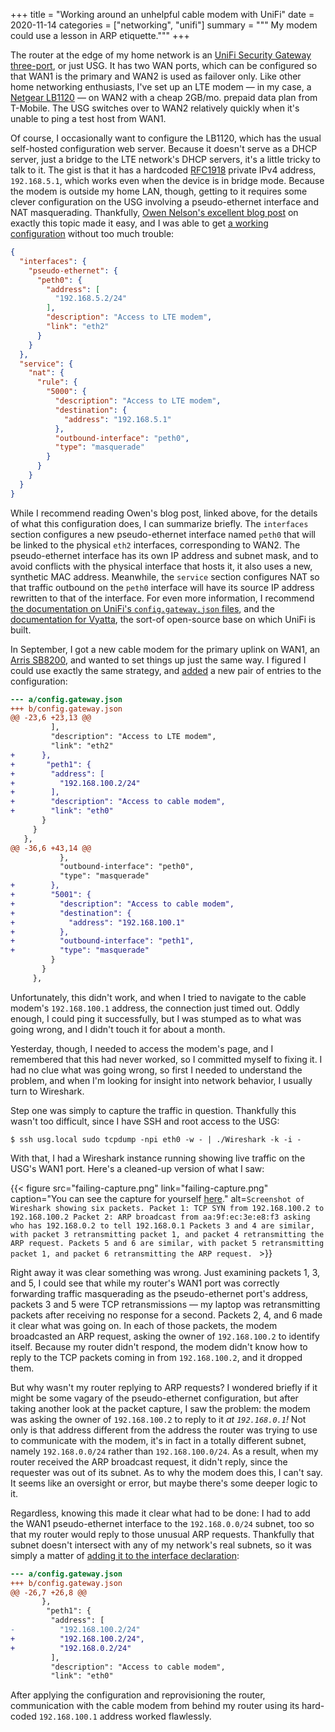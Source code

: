 +++
title = "Working around an unhelpful cable modem with UniFi"
date = 2020-11-14
categories = ["networking", "unifi"]
summary = """
My modem could use a lesson in ARP etiquette."""
+++

The router at the edge of my home network is an [UniFi Security Gateway
three-port](https://www.ui.com/unifi-routing/usg/), or just USG. It has two WAN
ports, which can be configured so that WAN1 is the primary and WAN2 is used as
failover only. Like other home networking enthusiasts, I've set up an LTE modem
— in my case, a [Netgear
LB1120](https://www.netgear.com/home/products/mobile-broadband/lte-modems/LB1120.aspx)
— on WAN2 with a cheap 2GB/mo. prepaid data plan from T-Mobile. The USG switches
over to WAN2 relatively quickly when it's unable to ping a test host from WAN1.

Of course, I occasionally want to configure the LB1120, which has the usual
self-hosted configuration web server. Because it doesn't serve as a DHCP server,
just a bridge to the LTE network's DHCP servers, it's a little tricky to talk to
it. The gist is that it has a hardcoded
[RFC1918](https://tools.ietf.org/html/rfc1918#section-3) private IPv4 address,
`192.168.5.1`, which works even when the device is in bridge mode. Because the
modem is outside my home LAN, though, getting to it requires some clever
configuration on the USG involving a pseudo-ethernet interface and NAT
masquerading. Thankfully, [Owen Nelson's excellent blog
post](https://owennelson.co.uk/accessing-a-modem-through-a-ubiquiti-usg/) on
exactly this topic made it easy, and I was able to get [a working
configuration](https://github.com/ravron/unifi/commit/c46ea48f4157b3bdd5693550fe5bd271f9f377c2#diff-65c9fe36cffa3ad97c0f1bc1c5754aa7eb8bd76bd757aa4097775b2986c1c6a6)
without too much trouble:

```json
{
  "interfaces": {
    "pseudo-ethernet": {
      "peth0": {
        "address": [
          "192.168.5.2/24"
        ],
        "description": "Access to LTE modem",
        "link": "eth2"
      }
    }
  },
  "service": {
    "nat": {
      "rule": {
        "5000": {
          "description": "Access to LTE modem",
          "destination": {
            "address": "192.168.5.1"
          },
          "outbound-interface": "peth0",
          "type": "masquerade"
        }
      }
    }
  }
}
```

While I recommend reading Owen's blog post, linked above, for the details of
what this configuration does, I can summarize briefly. The `interfaces` section
configures a new pseudo-ethernet interface named `peth0` that will be linked to
the physical `eth2` interfaces, corresponding to WAN2. The pseudo-ethernet
interface has its own IP address and subnet mask, and to avoid conflicts with
the physical interface that hosts it, it also uses a new, synthetic MAC address.
Meanwhile, the `service` section configures NAT so that traffic outbound on the
`peth0` interface will have its source IP address rewritten to that of the
interface. For even more information, I recommend [the documentation on UniFi's
`config.gateway.json`
files](https://help.ui.com/hc/en-us/articles/215458888-UniFi-USG-Advanced-Configuration-Using-config-gateway-json),
and the [documentation for
Vyatta](http://0.us.mirrors.vyos.net/vyatta/vc6.5/docs/Vyatta-Documentation_6.5R1_v01/),
the sort-of open-source base on which UniFi is built.

In September, I got a new cable modem for the primary uplink on WAN1, an [Arris
SB8200](https://www.surfboard.com/products/cable-modems/sb8200/), and wanted to
set things up just the same way. I figured I could use exactly the same
strategy, and
[added](https://github.com/ravron/unifi/commit/291d01357840d33b86326e85c0082cefb02ec2d4)
a new pair of entries to the configuration:

```diff
--- a/config.gateway.json
+++ b/config.gateway.json
@@ -23,6 +23,13 @@
         ],
         "description": "Access to LTE modem",
         "link": "eth2"
+      },
+       "peth1": {
+        "address": [
+          "192.168.100.2/24"
+        ],
+        "description": "Access to cable modem",
+        "link": "eth0"
       }
     }
   },
@@ -36,6 +43,14 @@
           },
           "outbound-interface": "peth0",
           "type": "masquerade"
+        },
+        "5001": {
+          "description": "Access to cable modem",
+          "destination": {
+            "address": "192.168.100.1"
+          },
+          "outbound-interface": "peth1",
+          "type": "masquerade"
         }
       }
     },
```

Unfortunately, this didn't work, and when I tried to navigate to the cable
modem's `192.168.100.1` address, the connection just timed out. Oddly enough, I
could ping it successfully, but I was stumped as to what was going wrong, and I
didn't touch it for about a month.

Yesterday, though, I needed to access the modem's page, and I remembered that
this had never worked, so I committed myself to fixing it. I had no clue what
was going wrong, so first I needed to understand the problem, and when I'm
looking for insight into network behavior, I usually turn to Wireshark.

Step one was simply to capture the traffic in question. Thankfully this wasn't
too difficult, since I have SSH and root access to the USG:

```text
$ ssh usg.local sudo tcpdump -npi eth0 -w - | ./Wireshark -k -i -
```

With that, I had a Wireshark instance running showing live traffic on the USG's
WAN1 port. Here's a cleaned-up version of what I saw:

{{< figure
src="failing-capture.png"
link="failing-capture.png"
caption="You can see the capture for yourself [here](failing-capture.pcapng)."
alt=`Screenshot of Wireshark showing six packets.
Packet 1: TCP SYN from 192.168.100.2 to 192.168.100.2
Packet 2: ARP broadcast from aa:9f:ec:3e:e8:f3 asking who has 192.168.0.2 to tell 192.168.0.1
Packets 3 and 4 are similar, with packet 3 retransmitting packet 1, and packet 4 retransmitting the ARP request.
Packets 5 and 6 are similar, with packet 5 retransmitting packet 1, and packet 6 retransmitting the ARP request.
` >}}

Right away it was clear something was wrong. Just examining packets 1, 3, and 5,
I could see that while my router's WAN1 port was correctly forwarding traffic
masquerading as the pseudo-ethernet port's address, packets 3 and 5 were TCP
retransmissions — my laptop was retransmitting packets after receiving no
response for a second. Packets 2, 4, and 6 made it clear what was going on. In
each of those packets, the modem broadcasted an ARP request, asking the owner of
`192.168.100.2` to identify itself. Because my router didn't respond, the modem
didn't know how to reply to the TCP packets coming in from `192.168.100.2`, and
it dropped them.

But why wasn't my router replying to ARP requests? I wondered briefly if it
might be some vagary of the pseudo-ethernet configuration, but after taking
another look at the packet capture, I saw the problem: the modem was asking the
owner of `192.168.100.2` to reply to it _at `192.168.0.1`!_ Not only is that
address different from the address the router was trying to use to communicate
with the modem, it's in fact in a totally different subnet, namely
`192.168.0.0/24` rather than `192.168.100.0/24`. As a result, when my router
received the ARP broadcast request, it didn't reply, since the requester was out
of its subnet. As to why the modem does this, I can't say. It seems like an
oversight or error, but maybe there's some deeper logic to it.

Regardless, knowing this made it clear what had to be done: I had to add the
WAN1 pseudo-ethernet interface to the `192.168.0.0/24` subnet, too so that my
router would reply to those unusual ARP requests. Thankfully that subnet doesn't
intersect with any of my network's real subnets, so it was simply a matter of
[adding it to the interface
declaration](https://github.com/ravron/unifi/commit/4b5b30002bd6cd456239ca14b60cf2dea1b31a34):

```diff
--- a/config.gateway.json
+++ b/config.gateway.json
@@ -26,7 +26,8 @@
       },
        "peth1": {
         "address": [
-          "192.168.100.2/24"
+          "192.168.100.2/24",
+          "192.168.0.2/24"
         ],
         "description": "Access to cable modem",
         "link": "eth0"
```

After applying the configuration and reprovisioning the router, communication
with the cable modem from behind my router using its hard-coded `192.168.100.1`
address worked flawlessly.
